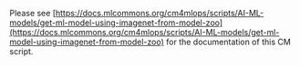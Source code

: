 Please see [https://docs.mlcommons.org/cm4mlops/scripts/AI-ML-models/get-ml-model-using-imagenet-from-model-zoo](https://docs.mlcommons.org/cm4mlops/scripts/AI-ML-models/get-ml-model-using-imagenet-from-model-zoo) for the documentation of this CM script.

